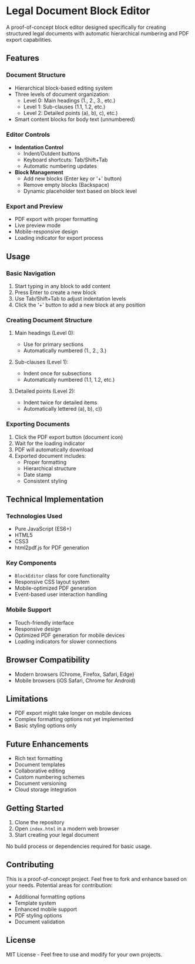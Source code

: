 # Legal Document Block Editor

A proof-of-concept block editor designed specifically for creating structured legal documents with automatic hierarchical numbering and PDF export capabilities.

## Features

### Document Structure
- Hierarchical block-based editing system
- Three levels of document organization:
  - Level 0: Main headings (1., 2., 3., etc.)
  - Level 1: Sub-clauses (1.1, 1.2, etc.)
  - Level 2: Detailed points (a), b), c), etc.)
- Smart content blocks for body text (unnumbered)

### Editor Controls
- **Indentation Control**
  - Indent/Outdent buttons
  - Keyboard shortcuts: Tab/Shift+Tab
  - Automatic numbering updates
- **Block Management**
  - Add new blocks (Enter key or '+' button)
  - Remove empty blocks (Backspace)
  - Dynamic placeholder text based on block level

### Export and Preview
- PDF export with proper formatting
- Live preview mode
- Mobile-responsive design
- Loading indicator for export process

## Usage

### Basic Navigation
1. Start typing in any block to add content
2. Press Enter to create a new block
3. Use Tab/Shift+Tab to adjust indentation levels
4. Click the '+' button to add a new block at any position

### Creating Document Structure
1. Main headings (Level 0):
   - Use for primary sections
   - Automatically numbered (1., 2., 3.)

2. Sub-clauses (Level 1):
   - Indent once for subsections
   - Automatically numbered (1.1, 1.2, etc.)

3. Detailed points (Level 2):
   - Indent twice for detailed items
   - Automatically lettered (a), b), c))

### Exporting Documents
1. Click the PDF export button (document icon)
2. Wait for the loading indicator
3. PDF will automatically download
4. Exported document includes:
   - Proper formatting
   - Hierarchical structure
   - Date stamp
   - Consistent styling

## Technical Implementation

### Technologies Used
- Pure JavaScript (ES6+)
- HTML5
- CSS3
- html2pdf.js for PDF generation

### Key Components
- `BlockEditor` class for core functionality
- Responsive CSS layout system
- Mobile-optimized PDF generation
- Event-based user interaction handling

### Mobile Support
- Touch-friendly interface
- Responsive design
- Optimized PDF generation for mobile devices
- Loading indicators for slower connections

## Browser Compatibility
- Modern browsers (Chrome, Firefox, Safari, Edge)
- Mobile browsers (iOS Safari, Chrome for Android)

## Limitations
- PDF export might take longer on mobile devices
- Complex formatting options not yet implemented
- Basic styling options only

## Future Enhancements
- Rich text formatting
- Document templates
- Collaborative editing
- Custom numbering schemes
- Document versioning
- Cloud storage integration

## Getting Started

1. Clone the repository
2. Open `index.html` in a modern web browser
3. Start creating your legal document

No build process or dependencies required for basic usage.

## Contributing

This is a proof-of-concept project. Feel free to fork and enhance based on your needs. Potential areas for contribution:
- Additional formatting options
- Template system
- Enhanced mobile support
- PDF styling options
- Document validation

## License

MIT License - Feel free to use and modify for your own projects.

